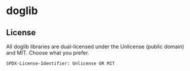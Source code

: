 # doglib

## License

All doglib libraries are dual-licensed under the Unlicense (public
domain) and MIT. Choose what you prefer.

`SPDX-License-Identifier: Unlicense OR MIT`
